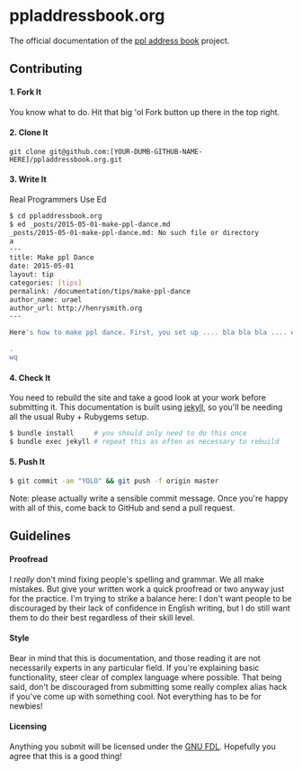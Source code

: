 
ppladdressbook.org
==================

The official documentation of the [ppl address
book](https://github.com/urael/ppl) project.

Contributing
------------

#### 1. Fork It

You know what to do. Hit that big 'ol Fork button up there in the top right.

#### 2. Clone It

    git clone git@github.com:[YOUR-DUMB-GITHUB-NAME-HERE]/ppladdressbook.org.git

#### 3. Write It

Real Programmers Use Ed

```bash
$ cd ppladdressbook.org
$ ed _posts/2015-05-01-make-ppl-dance.md
_posts/2015-05-01-make-ppl-dance.md: No such file or directory
a
---
title: Make ppl Dance
date: 2015-05-01
layout: tip
categories: [tips]
permalink: /documentation/tips/make-ppl-dance
author_name: urael
author_url: http://henrysmith.org
---

Here's how to make ppl dance. First, you set up .... bla bla bla .... etc etc

.
wq
```

#### 4. Check It

You need to rebuild the site and take a good look at your work before submitting
it. This documentation is built using [jekyll](http://jekyllrb.com/), so you'll
be needing all the usual Ruby + Rubygems setup.

```bash
$ bundle install     # you should only need to do this once
$ bundle exec jekyll # repeat this as often as necessary to rebuild
```

#### 5. Push It

```bash
$ git commit -am "YOLO" && git push -f origin master
```

Note: please actually write a sensible commit message. Once you're happy with
all of this, come back to GitHub and send a pull request.

Guidelines
----------

#### Proofread

I *really* don't mind fixing people's spelling and grammar. We all make
mistakes. But give your written work a quick proofread or two anyway just for
the practice. I'm trying to strike a balance here: I don't want people to be
discouraged by their lack of confidence in English writing, but I do still want
them to do their best regardless of their skill level.

#### Style

Bear in mind that this is documentation, and those reading it are not
necessarily experts in any particular field. If you're explaining basic
functionality, steer clear of complex language where possible. That being said,
don't be discouraged from submitting some really complex alias hack if you've
come up with something cool. Not everything has to be for newbies!

#### Licensing

Anything you submit will be licensed under the [GNU
FDL](http://www.gnu.org/copyleft/fdl.html). Hopefully you agree that this is a
good thing!

